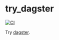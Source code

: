 # try_dagster

[![CI](https://github.com/jimexist/try_dagster/actions/workflows/CI.yaml/badge.svg)](https://github.com/jimexist/try_dagster/actions/workflows/CI.yaml)

Try [dagster][1].

[1]: https://dagster.io/
